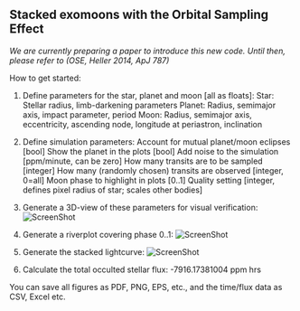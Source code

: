 ## Stacked exomoons with the Orbital Sampling Effect 
*We are currently preparing a paper to introduce this new code. Until then, please refer to (OSE, Heller 2014, ApJ 787)*

How to get started:
1. Define parameters for the star, planet and moon [all as floats]:
   Star: Stellar radius, limb-darkening parameters
   Planet: Radius, semimajor axis, impact parameter, period
   Moon: Radius, semimajor axis, eccentricity, ascending node, longitude at periastron, inclination

2. Define simulation parameters:
   Account for mutual planet/moon eclipses [bool]
   Show the planet in the plots [bool]
   Add noise to the simulation [ppm/minute, can be zero]
   How many transits are to be sampled [integer]
   How many (randomly chosen) transits are observed [integer, 0=all]
   Moon phase to highlight in plots [0..1]
   Quality setting [integer, defines pixel radius of star; scales other bodies]
   
3. Generate a 3D-view of these parameters for visual verification:
![ScreenShot](http://www.jaekle.info/osescreenshots/git1.png)

4. Generate a riverplot covering phase 0..1:
![ScreenShot](http://www.jaekle.info/osescreenshots/git2.png)

5. Generate the stacked lightcurve:
![ScreenShot](http://www.jaekle.info/osescreenshots/git3.png)

6. Calculate the total occulted stellar flux: 
-7916.17381004 ppm hrs

You can save all figures as PDF, PNG, EPS, etc., and the time/flux data as CSV, Excel etc.
